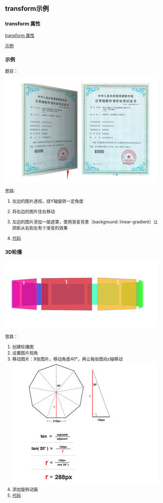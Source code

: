 ## transform示例

### transform 属性

[transform 属性](https://wiki.dm-ai.cn/display/~caizeping/transform)

[示例](./transform.html)



### 示例

题目：

![](./imgs/3.png)

思路:

1. 左边的图片透视，绕Y轴旋转一定角度

2. 将右边的图片往右移动

3. 左边的图片添加一层遮罩，使用渐变背景（background: linear-gradient）让阴影从右到左有个渐变的效果

4. [代码](./carousel.html)

   

### 3D轮播

![](./imgs/4.png)

思路：

1. 创建轮播图
2. 设置图片视角
3. 移动图片：9张图片，移动角度40°，再让每张图向z轴移动![](./imgs/5.png)
4. 添加旋转动画
5. [代码](./3D-carousel.html)

